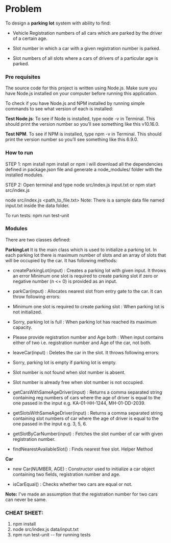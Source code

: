 # Problem

To design a **parking lot** system with ability to find:

* Vehicle Registration numbers of all cars which are parked by the driver of a certain age.

* Slot number in which a car with a given registration number is parked.

* Slot numbers of all slots where a cars of drivers of a particular age is parked.

### Pre requisites

The source code for this project is written using Node.js. Make sure you have Node.js installed on your computer before running this application.

To check if you have Node.js and NPM installed by running simple commands to see what version of each is installed:

**Test Node.js**: To see if Node is installed, type node -v in Terminal. This should print the version number so you’ll see something like this v10.16.0.

**Test NPM**. To see if NPM is installed, type npm -v in Terminal. This should print the version number so you’ll see something like this 6.9.0.

### How to run 

STEP 1: npm install
npm install or npm i will download all the dependencies defined in package.json file and generate a node_modules/ folder with the installed modules.

STEP 2: Open terminal and type node src/index.js input.txt or npm start src/index.js

node src/index.js <path_to_file.txt>
Note: There is a sample data file named input.txt inside the data folder.

To run tests: npm run test-unit

### Modules

There are two classes defined:

**ParkingLot**
It is the main class which is used to initialize a parking lot. In each parking lot there is maximum number of slots and an array of slots that will be occupied by the car. It has following methods:

* createParkingLot(input) : Creates a parking lot with given input. It throws an error Minimum one slot is required to create parking slot if zero or negative number (n <= 0) is provided as an input.

* parkCar(input) : Allocates nearest slot from entry gate to the car. It can throw following errors:

-  Minimum one slot is required to create parking slot : When parking lot is not initialized.

-  Sorry, parking lot is full : When parking lot has reached its maximum capacity.

-  Please provide registration number and Age both : When input contains either of two i.e. registration number and Age of the car, not both.

* leaveCar(input) : Deletes the car in the slot. It throws following errors:

-  Sorry, parking lot is empty if parking lot is empty.

-  Slot number <SLOT NUMBER> is not found when slot number is absent.

-  Slot number <SLOT NUMBER> is already free when slot number is not occupied.

* getCarsWithSameAgeDriver(input) : Returns a comma separated string containing reg numbers of cars where the age of driver is equal to the one passed in the input e.g. KA-01-HH-1244, MH-01-DD-2039.

* getSlotsWithSameAgeDriver(input) : Returns a comma separated string containing slot numbers of car where the age of driver is equal to the one passed in the input e.g. 3, 5, 6.

* getSlotByCarNumber(input) : Fetches the slot number of car with given registration number.

* findNearestAvailableSlot() : Finds nearest free slot. Helper Method

**Car**

* new Car(NUMBER, AGE) : Constructor used to initialize a car object containing two fields, registration number and age.

* isCarEqual() : Checks whether two cars are equal or not.

**Note:** I've made an assumption that the registration number for two cars can never be same.

### CHEAT SHEET:
1. npm install
2. node src/index.js data/input.txt
3. npm run test-unit -- for running tests
